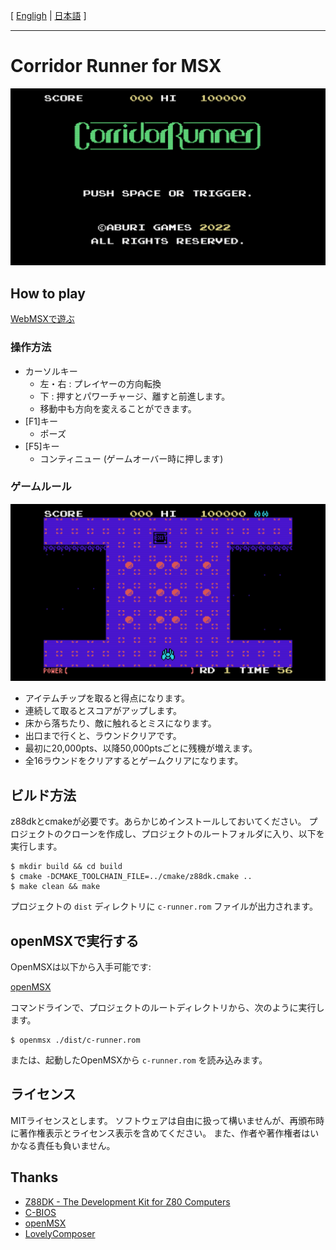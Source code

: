 [ [Engligh](README.md) | [日本語](README.ja.md) ]

---
# Corridor Runner for MSX

<img src="images/corridor_title.png">

## How to play

[WebMSXで遊ぶ](https://webmsx.org/?MACHINE=MSX1J&ROM=https://github.com/aburi6800/msx-CorridorRunner/raw/v1.0.0/dist/c-runner.rom&FAST_BOOT)

### 操作方法

- カーソルキー
    - 左・右 : プレイヤーの方向転換
    - 下 : 押すとパワーチャージ、離すと前進します。
    - 移動中も方向を変えることができます。
- [F1]キー
    - ポーズ
- [F5]キー
    - コンティニュー (ゲームオーバー時に押します)

### ゲームルール

<img src="images/corridor_game.png">

- アイテムチップを取ると得点になります。
- 連続して取るとスコアがアップします。
- 床から落ちたり、敵に触れるとミスになります。
- 出口まで行くと、ラウンドクリアです。
- 最初に20,000pts、以降50,000ptsごとに残機が増えます。
- 全16ラウンドをクリアするとゲームクリアになります。

## ビルド方法

z88dkとcmakeが必要です。あらかじめインストールしておいてください。 
プロジェクトのクローンを作成し、プロジェクトのルートフォルダに入り、以下を実行します。 

```
$ mkdir build && cd build
$ cmake -DCMAKE_TOOLCHAIN_FILE=../cmake/z88dk.cmake ..
$ make clean && make
```
プロジェクトの `dist` ディレクトリに `c-runner.rom` ファイルが出力されます。 
  
  
## openMSXで実行する

OpenMSXは以下から入手可能です:  

[openMSX](https://openmsx.org/)

コマンドラインで、プロジェクトのルートディレクトリから、次のように実行します。

```
$ openmsx ./dist/c-runner.rom
```

または、起動したOpenMSXから `c-runner.rom` を読み込みます。

## ライセンス

MITライセンスとします。
ソフトウェアは自由に扱って構いませんが、再頒布時に著作権表示とライセンス表示を含めてください。
また、作者や著作権者はいかなる責任も負いません。

## Thanks

- [Z88DK - The Development Kit for Z80 Computers](https://github.com/z88dk/z88dk)
- [C-BIOS](http://cbios.sourceforge.net/)
- [openMSX](https://openmsx.org/)
- [LovelyComposer](https://github.com/doc1oo/LovelyComposerDocs)
